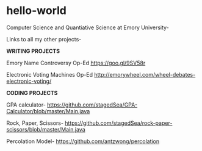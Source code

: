 # hello-world
Computer Science and Quantiative Science at Emory University-

Links to all my other projects-



**WRITING PROJECTS** 

Emory Name Controversy Op-Ed
https://goo.gl/9SV58r

Electronic Voting Machines Op-Ed
http://emorywheel.com/wheel-debates-electronic-voting/


**CODING PROJECTS** 

GPA calculator- 
https://github.com/stagedSea/GPA-Calculator/blob/master/Main.java

Rock, Paper, Scissors-
https://github.com/stagedSea/rock-paper-scissors/blob/master/Main.java

Percolation Model-
https://github.com/antzwong/percolation


